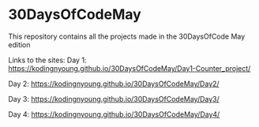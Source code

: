 # 30DaysOfCodeMay
This repository contains all the projects made in the 30DaysOfCode May edition

Links to the sites:
Day 1:  https://kodingnyoung.github.io/30DaysOfCodeMay/Day1-Counter_project/

Day 2: https://kodingnyoung.github.io/30DaysOfCodeMay/Day2/

Day 3: https://kodingnyoung.github.io/30DaysOfCodeMay/Day3/

Day 4: https://kodingnyoung.github.io/30DaysOfCodeMay/Day4/
